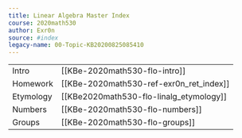```yaml
---
title: Linear Algebra Master Index
course: 2020math530
author: Exr0n
source: #index
legacy-name: 00-Topic-KB20200825085410
---
```


| | |
|-|-|
Intro | [[KBe-2020math530-flo-intro]]
Homework | [[KBe-2020math530-ref-exr0n_ret_index]]
Etymology | [[KBe2020math530-flo-linalg_etymology]]
Numbers | [[KBe-2020math530-flo-numbers]]
Groups | [[KBe-2020math530-flo-groups]]
